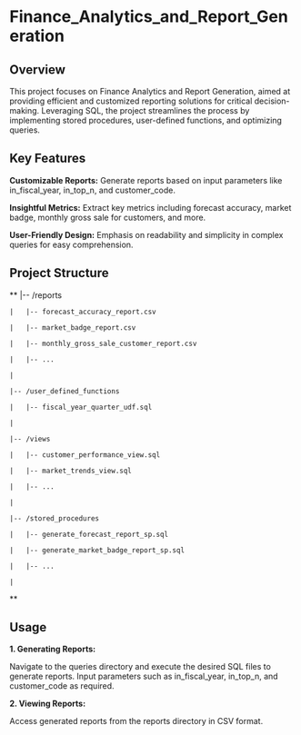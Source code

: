 # Finance_Analytics_and_Report_Generation

## Overview

This project focuses on Finance Analytics and Report Generation, aimed at providing efficient and customized reporting solutions for critical decision-making. Leveraging SQL, the project streamlines the process by implementing stored procedures, user-defined functions, and optimizing queries.

## Key Features

**Customizable Reports:** Generate reports based on input parameters like in_fiscal_year, in_top_n, and customer_code.

**Insightful Metrics:** Extract key metrics including forecast accuracy, market badge, monthly gross sale for customers, and more.

**User-Friendly Design:** Emphasis on readability and simplicity in complex queries for easy comprehension.

## Project Structure

**  |-- /reports

    |   |-- forecast_accuracy_report.csv
    
    |   |-- market_badge_report.csv
    
    |   |-- monthly_gross_sale_customer_report.csv
    
    |   |-- ...
    
    |
    
    |-- /user_defined_functions
    
    |   |-- fiscal_year_quarter_udf.sql
    
    |
    
    |-- /views
    
    |   |-- customer_performance_view.sql
    
    |   |-- market_trends_view.sql
    
    |   |-- ...
    
    |
    
    |-- /stored_procedures
    
    |   |-- generate_forecast_report_sp.sql
    
    |   |-- generate_market_badge_report_sp.sql
    
    |   |-- ...
    
    |
**
## Usage

**1. Generating Reports:**

Navigate to the queries directory and execute the desired SQL files to generate reports.
Input parameters such as in_fiscal_year, in_top_n, and customer_code as required.

**2. Viewing Reports:**

Access generated reports from the reports directory in CSV format.
